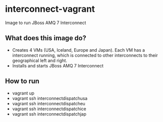 # interconnect-vagrant
Image to run JBoss AMQ 7 Interconnect

## What does this image do?
- Creates 4 VMs (USA, Iceland, Europe and Japan). Each VM has a interconnect running, which is connected to other interconnects to their geographical left and right.
- Installs and starts JBoss AMQ 7 Interconnect

## How to run
- vagrant up
- vagrant ssh interconnectdispatchusa
- vagrant ssh interconnectdispatcheu
- vagrant ssh interconnectdispatchice
- vagrant ssh interconnectdispatchjap
